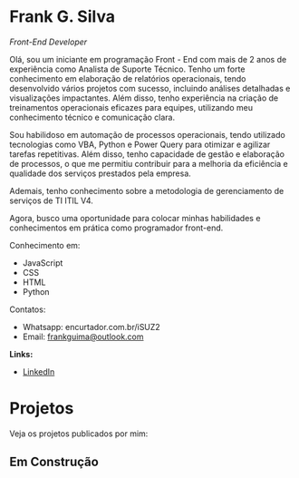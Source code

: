# Frank G. Silva

_Front-End Developer_

Olá, sou um iniciante em programação Front - End com mais de 2 anos de experiência como Analista de Suporte Técnico. Tenho um forte conhecimento em elaboração de relatórios operacionais, tendo desenvolvido vários projetos com sucesso, incluindo análises detalhadas e visualizações impactantes. Além disso, tenho experiência na criação de treinamentos operacionais eficazes para equipes, utilizando meu conhecimento técnico e comunicação clara.

Sou habilidoso em automação de processos operacionais, tendo utilizado tecnologias como VBA, Python e Power Query para otimizar e agilizar tarefas repetitivas. Além disso, tenho capacidade de gestão e elaboração de processos, o que me permitiu contribuir para a melhoria da eficiência e qualidade dos serviços prestados pela empresa.

Ademais, tenho conhecimento sobre a metodologia de gerenciamento de serviços de TI ITIL V4.

Agora, busco uma oportunidade para colocar minhas habilidades e conhecimentos em prática como programador front-end.

Conhecimento em:

- JavaScript
- CSS
- HTML
- Python

Contatos:

- Whatsapp: encurtador.com.br/iSUZ2
- Email: frankguima@outlook.com

**Links:**

- [LinkedIn](https://www.linkedin.com/in/franklynguimaraes/)

# Projetos

Veja os projetos publicados por mim:

## Em Construção
